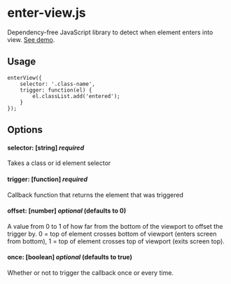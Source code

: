 # enter-view.js

Dependency-free JavaScript library to detect when element enters into view. [See demo](https://russellgoldenberg.github.io/enter-view/).

## Usage

```
enterView({
	selector: '.class-name',
	trigger: function(el) {
		el.classList.add('entered');
	}
});
```

## Options

#### selector: [string] _required_

Takes a class or id element selector

#### trigger: [function] _required_

Callback function that returns the element that was triggered

#### offset: [number] _optional_ (defaults to 0)

A value from 0 to 1 of how far from the bottom of the viewport to offset the trigger by. 0 = top of element crosses bottom of viewport (enters screen from bottom), 1 = top of element crosses top of viewport (exits screen top).

#### once: [boolean] _optional_ (defaults to true)

Whether or not to trigger the callback once or every time.
